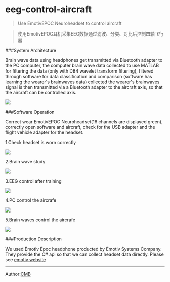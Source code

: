 # eeg-control-aircraft

> Use EmotivEPOC Neuroheadset to control aircraft

> 使用EmotivEPOC耳机采集EEG数据通过滤波、分类、对比后控制四轴飞行器

###System Architecture

Brain wave data using headphones get transmitted via Bluetooth adapter to the PC computer, the computer brain wave data collected to use MATLAB for filtering the data (only with DB4 wavelet transform filtering), filtered through software for data classification and comparison (software has learning the wearer's brainwaves data) collected the wearer's brainwaves signal is then transmitted via a Bluetooth adapter to the aircraft axis, so that the aircraft can be controlled axis.

![](http://i12.tietuku.com/c9fa1b98aa54a7f2.jpg)

###Software Operation

Correct wear EmotivEPOC Neuroheadset(16 channels are displayed green), correctly open software and aircraft, check for the USB adapter and the flight vehicle adapter for the headset.

1.Check headset is worn correctly

![](http://i5.tietuku.com/1f4cb5551b158c4d.png)

2.Brain wave study

![](http://i12.tietuku.com/a52ec26a5a9b0588.png)

3.EEG control after training

![](http://i12.tietuku.com/ea11e85ff872bcaf.png)

4.PC control the aircrafe

![](http://i12.tietuku.com/9b2c817a31877749.png)

5.Brain waves control the aircrafe

![](http://i12.tietuku.com/c76483f6215f0f39.png)

###Production Description

We used Emotiv Epoc headphone producted by Emotiv Systems Company. They provide the C# api  so that we can collect headset data directly. Please see [emotiv website](http://www.emotiv.com)

---

Author:[CMB](http://chenmingbiao.github.io)




